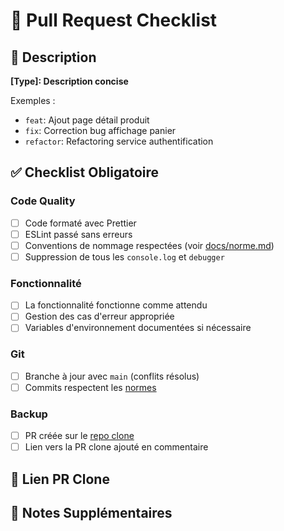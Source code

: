 # 🔄 Pull Request Checklist

## 📝 Description

**[Type]: Description concise**

Exemples :
- `feat`: Ajout page détail produit
- `fix`: Correction bug affichage panier
- `refactor`: Refactoring service authentification

## ✅ Checklist Obligatoire

### Code Quality
- [ ] Code formaté avec Prettier
- [ ] ESLint passé sans erreurs
- [ ] Conventions de nommage respectées (voir [docs/norme.md](../docs/norme.md))
- [ ] Suppression de tous les `console.log` et `debugger`

### Fonctionnalité
- [ ] La fonctionnalité fonctionne comme attendu
- [ ] Gestion des cas d'erreur appropriée
- [ ] Variables d'environnement documentées si nécessaire

### Git
- [ ] Branche à jour avec `main` (conflits résolus)
- [ ] Commits respectent les [normes](../docs/norme.md)

### Backup
- [ ] PR créée sur le [repo clone](https://github.com/GusEpitech/e-commerce-clone)
- [ ] Lien vers la PR clone ajouté en commentaire

## 🔗 Lien PR Clone

<!-- Ajoutez ici le lien vers la PR correspondante sur le repo clone -->

## 💬 Notes Supplémentaires
